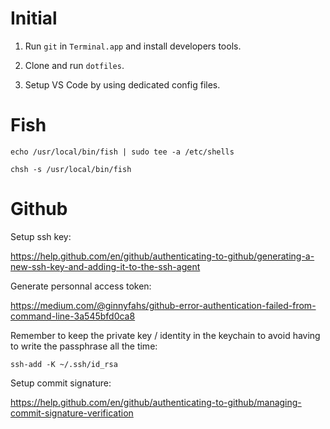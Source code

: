 # Initial

1. Run `git` in `Terminal.app` and install developers tools.

2. Clone and run `dotfiles`.

3. Setup VS Code by using dedicated config files.

# Fish

```
echo /usr/local/bin/fish | sudo tee -a /etc/shells
```

```
chsh -s /usr/local/bin/fish
```

# Github

Setup ssh key:

https://help.github.com/en/github/authenticating-to-github/generating-a-new-ssh-key-and-adding-it-to-the-ssh-agent

Generate personnal access token:

https://medium.com/@ginnyfahs/github-error-authentication-failed-from-command-line-3a545bfd0ca8

Remember to keep the private key / identity in the keychain to avoid having to write the passphrase all the time:

```
ssh-add -K ~/.ssh/id_rsa
```

Setup commit signature:

https://help.github.com/en/github/authenticating-to-github/managing-commit-signature-verification

